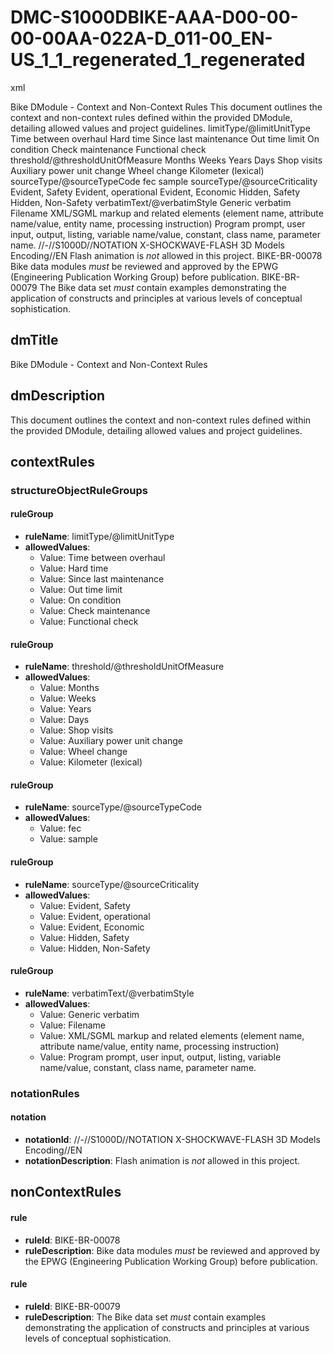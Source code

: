 # DMC-S1000DBIKE-AAA-D00-00-00-00AA-022A-D_011-00_EN-US_1_1_regenerated_1_regenerated

xml
<?xml version="1.0" encoding="UTF-8"?>
<dmModule xmlns:dc="http://www.purl.org/dc/elements/1.1/"
           xmlns:rdf="http://www.w3.org/1999/02/22-rdf-syntax-ns#"
           xmlns:xlink="http://www.w3.org/1999/xlink"
           xmlns:xsi="http://www.w3.org/2001/XMLSchema-instance"
           xsi:noNamespaceSchemaLocation="http://www.s1000d.org/S1000D_6/xml_schema_flat/proced.xsd">
  <dmTitle>Bike DModule - Context and Non-Context Rules</dmTitle>
  <dmDescription>This document outlines the context and non-context rules defined within the provided DModule, detailing allowed values and project guidelines.</dmDescription>
  <contextRules>
    <structureObjectRuleGroups>
      <ruleGroup>
        <ruleName>limitType/@limitUnitType</ruleName>
        <allowedValues>
          <Value>Time between overhaul</Value>
          <Value>Hard time</Value>
          <Value>Since last maintenance</Value>
          <Value>Out time limit</Value>
          <Value>On condition</Value>
          <Value>Check maintenance</Value>
          <Value>Functional check</Value>
        </allowedValues>
      </ruleGroup>
      <ruleGroup>
        <ruleName>threshold/@thresholdUnitOfMeasure</ruleName>
        <allowedValues>
          <Value>Months</Value>
          <Value>Weeks</Value>
          <Value>Years</Value>
          <Value>Days</Value>
          <Value>Shop visits</Value>
          <Value>Auxiliary power unit change</Value>
          <Value>Wheel change</Value>
          <Value>Kilometer (lexical)</Value>
        </allowedValues>
      </ruleGroup>
      <ruleGroup>
        <ruleName>sourceType/@sourceTypeCode</ruleName>
        <allowedValues>
          <Value>fec</Value>
          <Value>sample</Value>
        </allowedValues>
      </ruleGroup>
      <ruleGroup>
        <ruleName>sourceType/@sourceCriticality</ruleName>
        <allowedValues>
          <Value>Evident, Safety</Value>
          <Value>Evident, operational</Value>
          <Value>Evident, Economic</Value>
          <Value>Hidden, Safety</Value>
          <Value>Hidden, Non-Safety</Value>
        </allowedValues>
      </ruleGroup>
      <ruleGroup>
        <ruleName>verbatimText/@verbatimStyle</ruleName>
        <allowedValues>
          <Value>Generic verbatim</Value>
          <Value>Filename</Value>
          <Value>XML/SGML markup and related elements (element name, attribute name/value, entity name, processing instruction)</Value>
          <Value>Program prompt, user input, output, listing, variable name/value, constant, class name, parameter name.</Value>
        </allowedValues>
      </ruleGroup>
    </structureObjectRuleGroups>
    <notationRules>
      <notation>
        <notationId>//-//S1000D//NOTATION X-SHOCKWAVE-FLASH 3D Models Encoding//EN</notationId>
        <notationDescription>Flash animation is *not* allowed in this project.</notationDescription>
      </notation>
    </notationRules>
  </contextRules>
  <nonContextRules>
    <rule>
      <ruleId>BIKE-BR-00078</ruleId>
      <ruleDescription>Bike data modules *must* be reviewed and approved by the EPWG (Engineering Publication Working Group) before publication.</ruleDescription>
    </rule>
    <rule>
      <ruleId>BIKE-BR-00079</ruleId>
      <ruleDescription>The Bike data set *must* contain examples demonstrating the application of constructs and principles at various levels of conceptual sophistication.</ruleDescription>
    </rule>
  </nonContextRules>
</dmModule>
## dmTitle

Bike DModule - Context and Non-Context Rules

## dmDescription

This document outlines the context and non-context rules defined within the provided DModule, detailing allowed values and project guidelines.

## contextRules

### structureObjectRuleGroups

#### ruleGroup

*   **ruleName**: limitType/@limitUnitType
*   **allowedValues**:
    *   Value: Time between overhaul
    *   Value: Hard time
    *   Value: Since last maintenance
    *   Value: Out time limit
    *   Value: On condition
    *   Value: Check maintenance
    *   Value: Functional check

#### ruleGroup

*   **ruleName**: threshold/@thresholdUnitOfMeasure
*   **allowedValues**:
    *   Value: Months
    *   Value: Weeks
    *   Value: Years
    *   Value: Days
    *   Value: Shop visits
    *   Value: Auxiliary power unit change
    *   Value: Wheel change
    *   Value: Kilometer (lexical)

#### ruleGroup

*   **ruleName**: sourceType/@sourceTypeCode
*   **allowedValues**:
    *   Value: fec
    *   Value: sample

#### ruleGroup

*   **ruleName**: sourceType/@sourceCriticality
*   **allowedValues**:
    *   Value: Evident, Safety
    *   Value: Evident, operational
    *   Value: Evident, Economic
    *   Value: Hidden, Safety
    *   Value: Hidden, Non-Safety

#### ruleGroup

*   **ruleName**: verbatimText/@verbatimStyle
*   **allowedValues**:
    *   Value: Generic verbatim
    *   Value: Filename
    *   Value: XML/SGML markup and related elements (element name, attribute name/value, entity name, processing instruction)
    *   Value: Program prompt, user input, output, listing, variable name/value, constant, class name, parameter name.

### notationRules

#### notation

*   **notationId**: //-//S1000D//NOTATION X-SHOCKWAVE-FLASH 3D Models Encoding//EN
*   **notationDescription**: Flash animation is *not* allowed in this project.

## nonContextRules

#### rule

*   **ruleId**: BIKE-BR-00078
*   **ruleDescription**: Bike data modules *must* be reviewed and approved by the EPWG (Engineering Publication Working Group) before publication.

#### rule

*   **ruleId**: BIKE-BR-00079
*   **ruleDescription**: The Bike data set *must* contain examples demonstrating the application of constructs and principles at various levels of conceptual sophistication.